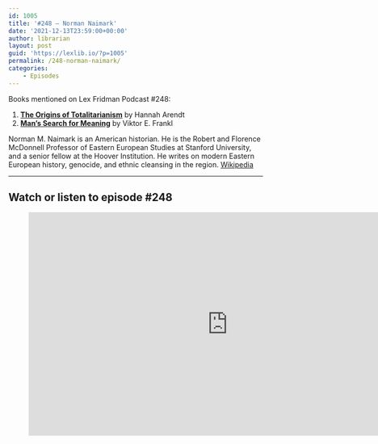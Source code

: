 ```yaml
---
id: 1005
title: '#248 – Norman Naimark'
date: '2021-12-13T23:59:00+00:00'
author: librarian
layout: post
guid: 'https://lexlib.io/?p=1005'
permalink: /248-norman-naimark/
categories:
    - Episodes
---
```


Books mentioned on Lex Fridman Podcast #248:

1. **[The Origins of Totalitarianism](https://amzn.to/44HLcLf)** by Hannah Arendt
2. **[Man’s Search for Meaning](https://amzn.to/3pKZk7A)** by Viktor E. Frankl

Norman M. Naimark is an American historian. He is the Robert and Florence McDonnell Professor of Eastern European Studies at Stanford University, and a senior fellow at the Hoover Institution. He writes on modern Eastern European history, genocide, and ethnic cleansing in the region. [Wikipedia](https://en.wikipedia.org/wiki/Norman_Naimark)

- - - - - -

## Watch or listen to episode #248

<figure class="wp-block-embed is-type-video is-provider-youtube wp-block-embed-youtube wp-embed-aspect-16-9 wp-has-aspect-ratio"><div class="wp-block-embed__wrapper"><iframe allow="accelerometer; autoplay; clipboard-write; encrypted-media; gyroscope; picture-in-picture; web-share" allowfullscreen="" frameborder="0" height="443" loading="lazy" src="https://www.youtube.com/embed/Vrz8YDl9CeA?feature=oembed" title="Norman Naimark: Genocide, Stalin, Hitler, Mao, and Absolute Power | Lex Fridman Podcast #248" width="788"></iframe></div></figure>